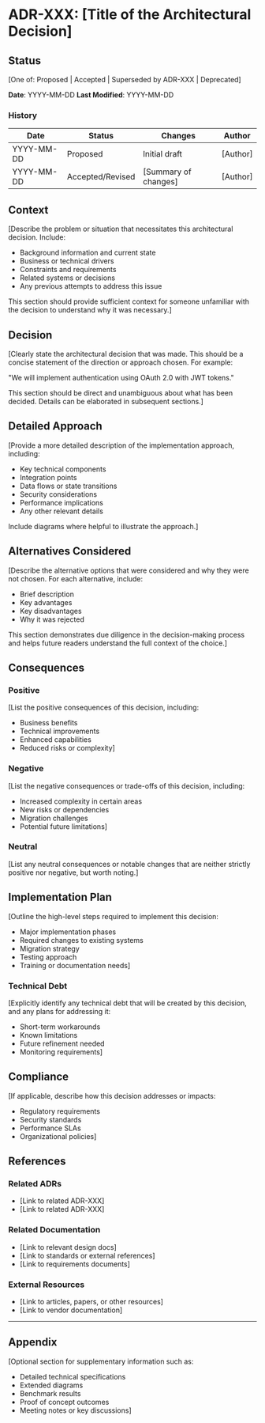 # ADR-XXX: [Title of the Architectural Decision]

## Status

[One of: Proposed | Accepted | Superseded by ADR-XXX | Deprecated]

**Date**: YYYY-MM-DD
**Last Modified**: YYYY-MM-DD

### History

| Date | Status | Changes | Author |
|------|--------|---------|--------|
| YYYY-MM-DD | Proposed | Initial draft | [Author] |
| YYYY-MM-DD | Accepted/Revised | [Summary of changes] | [Author] |

## Context

[Describe the problem or situation that necessitates this architectural decision. Include:
- Background information and current state
- Business or technical drivers
- Constraints and requirements
- Related systems or decisions
- Any previous attempts to address this issue

This section should provide sufficient context for someone unfamiliar with the decision to understand why it was necessary.]

## Decision

[Clearly state the architectural decision that was made. This should be a concise statement of the direction or approach chosen. For example:

"We will implement authentication using OAuth 2.0 with JWT tokens."

This section should be direct and unambiguous about what has been decided. Details can be elaborated in subsequent sections.]

## Detailed Approach

[Provide a more detailed description of the implementation approach, including:
- Key technical components
- Integration points
- Data flows or state transitions
- Security considerations
- Performance implications
- Any other relevant details

Include diagrams where helpful to illustrate the approach.]

## Alternatives Considered

[Describe the alternative options that were considered and why they were not chosen. For each alternative, include:
- Brief description
- Key advantages
- Key disadvantages
- Why it was rejected

This section demonstrates due diligence in the decision-making process and helps future readers understand the full context of the choice.]

## Consequences

### Positive

[List the positive consequences of this decision, including:
- Business benefits
- Technical improvements
- Enhanced capabilities
- Reduced risks or complexity]

### Negative

[List the negative consequences or trade-offs of this decision, including:
- Increased complexity in certain areas
- New risks or dependencies
- Migration challenges
- Potential future limitations]

### Neutral

[List any neutral consequences or notable changes that are neither strictly positive nor negative, but worth noting.]

## Implementation Plan

[Outline the high-level steps required to implement this decision:
- Major implementation phases
- Required changes to existing systems
- Migration strategy
- Testing approach
- Training or documentation needs]

### Technical Debt

[Explicitly identify any technical debt that will be created by this decision, and any plans for addressing it:
- Short-term workarounds
- Known limitations
- Future refinement needed
- Monitoring requirements]

## Compliance

[If applicable, describe how this decision addresses or impacts:
- Regulatory requirements
- Security standards
- Performance SLAs
- Organizational policies]

## References

### Related ADRs

- [Link to related ADR-XXX]
- [Link to related ADR-XXX]

### Related Documentation

- [Link to relevant design docs]
- [Link to standards or external references]
- [Link to requirements documents]

### External Resources

- [Link to articles, papers, or other resources]
- [Link to vendor documentation]

---

## Appendix

[Optional section for supplementary information such as:
- Detailed technical specifications
- Extended diagrams
- Benchmark results
- Proof of concept outcomes
- Meeting notes or key discussions]
